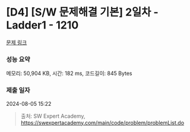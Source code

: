 # [D4] [S/W 문제해결 기본] 2일차 - Ladder1 - 1210 

[문제 링크](https://swexpertacademy.com/main/code/problem/problemDetail.do?contestProbId=AV14ABYKADACFAYh) 

### 성능 요약

메모리: 50,904 KB, 시간: 182 ms, 코드길이: 845 Bytes

### 제출 일자

2024-08-05 15:22



> 출처: SW Expert Academy, https://swexpertacademy.com/main/code/problem/problemList.do